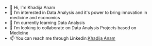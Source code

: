 - 👋 Hi, I’m Khadija Anam
- 👀 I’m interested in Data Analysis and it's power to bring innovation in medicine and economics
- 🌱 I’m currently learning Data Analysis
- 💞️ I’m looking to collaborate on Data Analysis Projects based on Medicine
- 📫 You can reach me through Linkedin:<a href="linkedin.com/in/khadija-anam/">Khadija Anam</a>


<!---
misska7070/misska7070 is a ✨ special ✨ repository because its `README.md` (this file) appears on your GitHub profile.
You can click the Preview link to take a look at your changes.
--->
